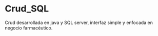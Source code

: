 # Crud_SQL
Crud desarrollada en java y SQL server, interfaz simple y  enfocada en negocio farmacéutico.
